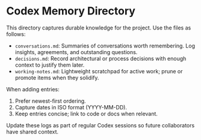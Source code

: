 # Codex Memory Directory

This directory captures durable knowledge for the project. Use the files as follows:

- `conversations.md`: Summaries of conversations worth remembering. Log insights, agreements, and outstanding questions.
- `decisions.md`: Record architectural or process decisions with enough context to justify them later.
- `working-notes.md`: Lightweight scratchpad for active work; prune or promote items when they solidify.

When adding entries:
1. Prefer newest-first ordering.
2. Capture dates in ISO format (YYYY-MM-DD).
3. Keep entries concise; link to code or docs when relevant.

Update these logs as part of regular Codex sessions so future collaborators have shared context.
